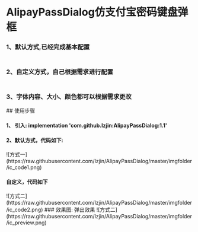 # AlipayPassDialog仿支付宝密码键盘弹框
<h3>1、默认方式,已经完成基本配置</h3>
<h3><br>2、自定义方式，自己根据需求进行配置</h3>
<h3><br>3、字体内容、大小、颜色都可以根据需求更改</h3>
## 使用步骤
<h4>1、 引入: implementation 'com.github.lzjin:AlipayPassDialog:1.1' </h4>
<h4>2、默认方式，代码如下:</h4>
![方式一](https://raw.githubusercontent.com/lzjin/AlipayPassDialog/master/imgfolder/ic_code1.png)
<h4>自定义，代码如下</h4>
![方式二](https://raw.githubusercontent.com/lzjin/AlipayPassDialog/master/imgfolder/ic_code2.png)
### 效果图:
弹出效果
![方式二](https://raw.githubusercontent.com/lzjin/AlipayPassDialog/master/imgfolder/ic_preview.png)
